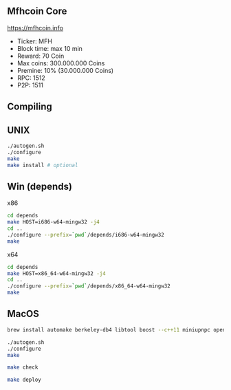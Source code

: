 Mfhcoin Core
-------------------

https://mfhcoin.info

* Ticker: MFH
* Block time: max 10 min
* Reward: 70 Coin
* Max coins: 300.000.000 Coins
* Premine: 10% (30.000.000 Coins)
* RPC: 1512
* P2P: 1511

Compiling
-------------------

UNIX
-------

```bash
./autogen.sh
./configure
make
make install # optional
```

Win (depends)
-------
x86
```bash
cd depends
make HOST=i686-w64-mingw32 -j4
cd ..
./configure --prefix=`pwd`/depends/i686-w64-mingw32
make
```
x64
```bash
cd depends
make HOST=x86_64-w64-mingw32 -j4
cd ..
./configure --prefix=`pwd`/depends/x86_64-w64-mingw32
make
```
MacOS
-------
```bash
brew install automake berkeley-db4 libtool boost --c++11 miniupnpc openssl pkg-config homebrew/versions/protobuf260 --c++11 qt5 libevent
```
```bash
./autogen.sh
./configure
make

make check

make deploy
```
